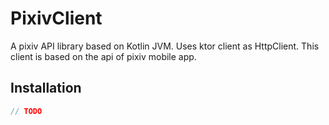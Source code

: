 # PixivClient

A pixiv API library based on Kotlin JVM. Uses ktor client as HttpClient.
This client is based on the api of pixiv mobile app.

## Installation

```kotlin
// TODO
```
